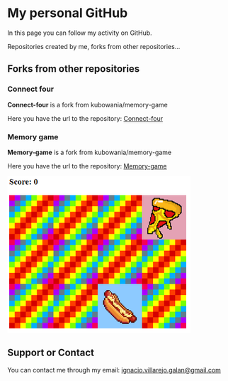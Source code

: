 # My personal GitHub 

In this page you can follow my activity on GitHub.

Repositories created by me, forks from other repositories...

## Forks from other repositories

### Connect four


**Connect-four** is a fork from kubowania/memory-game

Here you have the url to the repository:
[Connect-four](https://github.com/ignacio-villarejo-galan/connect-four) 

### Memory game


**Memory-game** is a fork from kubowania/memory-game

Here you have the url to the repository:
[Memory-game](https://github.com/ignacio-villarejo-galan/memory-game) 


![Image](Captura.PNG)



## Support or Contact

You can contact me through my email: ignacio.villarejo.galan@gmail.com
